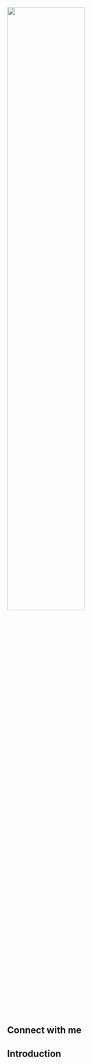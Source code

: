  <img src="https://rishavanand.github.io/static/images/greetings.gif" align="center" style="width: 60%" />
</br>
  
<h2> Connect with me  </h2>

<h2> Introduction </h2>
